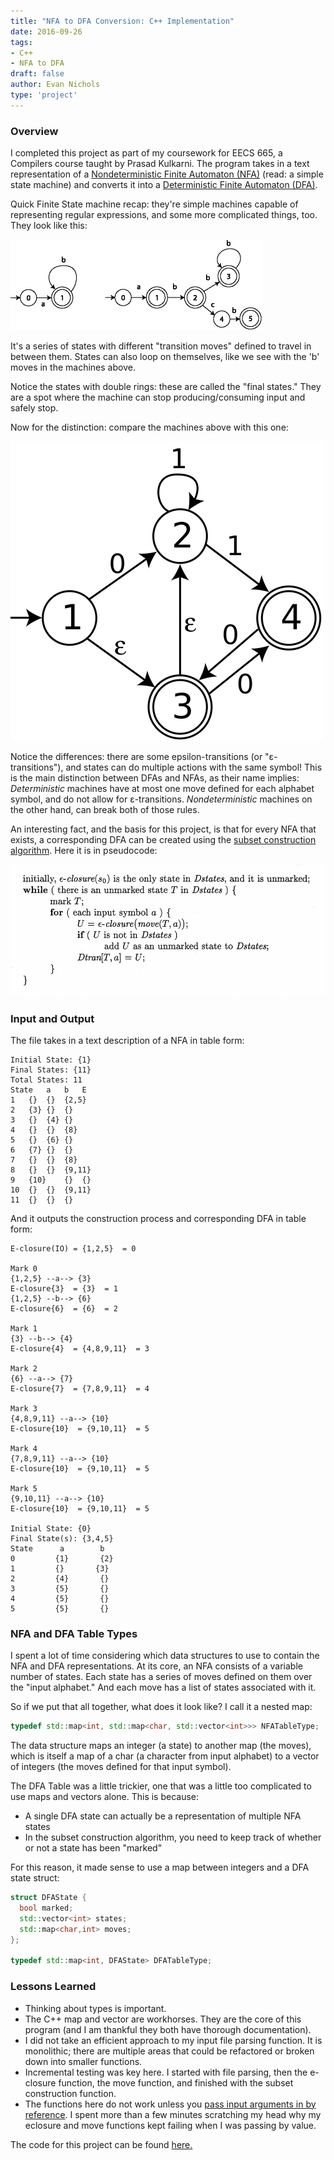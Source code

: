 ```yaml
---
title: "NFA to DFA Conversion: C++ Implementation"
date: 2016-09-26
tags:
- C++
- NFA to DFA
draft: false
author: Evan Nichols
type: 'project'
---
```


### Overview
I completed this project as part of my coursework for EECS 665, a Compilers course taught by Prasad Kulkarni. The program takes in a text representation of a [Nondeterministic Finite Automaton (NFA)](https://en.wikipedia.org/wiki/Nondeterministic_finite_automaton) (read: a simple state machine) and converts it into a [Deterministic Finite Automaton (DFA)](https://en.wikipedia.org/wiki/Deterministic_finite_automaton).

Quick Finite State machine recap: they're simple machines capable of representing regular expressions, and some more complicated things, too. They look like this:

![](dfa-examples.png)

It's a series of states with different "transition moves" defined to travel in between them. States can also loop on themselves, like we see with the 'b' moves in the machines above.

Notice the states with double rings: these are called the "final states." They are a spot where the machine can stop producing/consuming input and safely stop.

Now for the distinction: compare the machines above with this one:

![](nfa.png)

Notice the differences: there are some epsilon-transitions (or "ε-transitions"), and states can do multiple actions with the same symbol! This is the main distinction between DFAs and NFAs, as their name implies: *Deterministic* machines have at most one move defined for each alphabet symbol, and do not allow for ε-transitions. *Nondeterministic* machines on the other hand, can break both of those rules.

An interesting fact, and the basis for this project, is that for every NFA that exists, a corresponding DFA can be created using the [subset construction algorithm](https://en.wikipedia.org/wiki/Powerset_construction). Here it is in pseudocode:

![](subsetconst.png)

### Input and Output

The file takes in a text description of a NFA in table form:

```
Initial State: {1}
Final States: {11}
Total States: 11
State	a	b	E
1	{}	{}	{2,5}
2	{3}	{}	{}
3	{}	{4}	{}
4	{}	{}	{8}
5	{}	{6}	{}
6	{7}	{}	{}
7	{}	{}	{8}
8	{}	{}	{9,11}
9	{10}	{}	{}
10	{}	{}	{9,11}
11	{}	{}	{}
```

And it outputs the construction process and corresponding DFA in table form:

```
E-closure(IO) = {1,2,5}  = 0

Mark 0
{1,2,5} --a--> {3}
E-closure{3}  = {3}  = 1
{1,2,5} --b--> {6}
E-closure{6}  = {6}  = 2

Mark 1
{3} --b--> {4}
E-closure{4}  = {4,8,9,11}  = 3

Mark 2
{6} --a--> {7}
E-closure{7}  = {7,8,9,11}  = 4

Mark 3
{4,8,9,11} --a--> {10}
E-closure{10}  = {9,10,11}  = 5

Mark 4
{7,8,9,11} --a--> {10}
E-closure{10}  = {9,10,11}  = 5

Mark 5
{9,10,11} --a--> {10}
E-closure{10}  = {9,10,11}  = 5

Initial State: {0}
Final State(s): {3,4,5}
State      a        b
0         {1}       {2}
1         {}       {3}
2         {4}       {}
3         {5}       {}
4         {5}       {}
5         {5}       {}
```

### NFA and DFA Table Types

I spent a lot of time considering which data structures to use to contain the NFA and DFA representations. At its core, an NFA consists of a variable number of states. Each state has a series of moves defined on them over the "input alphabet." And each move has a list of states associated with it.

So if we put that all together, what does it look like? I call it a nested map:

```cpp
typedef std::map<int, std::map<char, std::vector<int>>> NFATableType;
```

The data structure maps an integer (a state) to another map (the moves), which is itself a map of a char (a character from input alphabet) to a vector of integers (the moves defined for that input symbol).

The DFA Table was a little trickier, one that was a little too complicated to use maps and vectors alone. This is because:

- A single DFA state can actually be a representation of multiple NFA states
- In the subset construction algorithm, you need to keep track of whether or not a state has been "marked"

For this reason, it made sense to use a map between integers and a DFA state struct:

```cpp
struct DFAState {
  bool marked;
  std::vector<int> states;
  std::map<char,int> moves;
};

typedef std::map<int, DFAState> DFATableType;
```

### Lessons Learned
- Thinking about types is important.
- The C++ map and vector are workhorses. They are the core of this program (and I am thankful they both have thorough documentation).
- I did not take an efficient approach to my input file parsing function. It is monolithic; there are multiple areas that could be refactored or broken down into smaller functions.
- Incremental testing was key here. I started with file parsing, then the e-closure function, the move function, and finished with the subset construction function.
- The functions here do not work unless you [pass input arguments in by reference](http://stackoverflow.com/questions/19827119/c-argument-passing-passed-by-reference). I spent more than a few minutes scratching my head why my eclosure and move functions kept failing when I was passing by value.

The code for this project can be found [here.](https://github.com/e-nichols/NFA2DFA)
